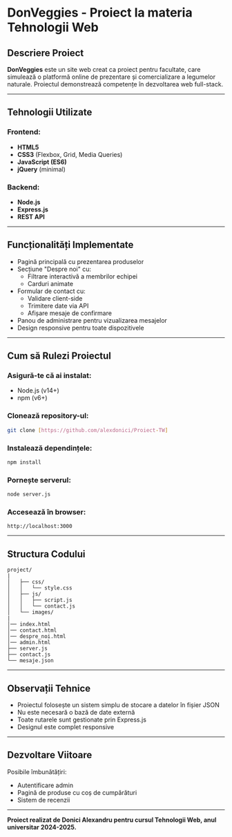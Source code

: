 # DonVeggies - Proiect la materia Tehnologii Web

## Descriere Proiect
**DonVeggies** este un site web creat ca proiect pentru facultate, care simulează o platformă online de prezentare și comercializare a legumelor naturale. Proiectul demonstrează competențe în dezvoltarea web full-stack.

---

## Tehnologii Utilizate

### Frontend:
- **HTML5**
- **CSS3** (Flexbox, Grid, Media Queries)
- **JavaScript (ES6)**
- **jQuery** (minimal)

### Backend:
- **Node.js**
- **Express.js**
- **REST API**

---

## Funcționalități Implementate
- Pagină principală cu prezentarea produselor
- Secțiune "Despre noi" cu:
  - Filtrare interactivă a membrilor echipei
  - Carduri animate
- Formular de contact cu:
  - Validare client-side
  - Trimitere date via API
  - Afișare mesaje de confirmare
- Panou de administrare pentru vizualizarea mesajelor
- Design responsive pentru toate dispozitivele

---

## Cum să Rulezi Proiectul

### Asigură-te că ai instalat:
- Node.js (v14+)
- npm (v6+)

### Clonează repository-ul:
```bash
git clone [https://github.com/alexdonici/Proiect-TW]
```

### Instalează dependințele:
```bash
npm install
```

### Pornește serverul:
```bash
node server.js
```

### Accesează în browser:
```
http://localhost:3000
```

---

## Structura Codului

```
project/
|
│   ├── css/
│   │   └── style.css
│   ├── js/
│   │   ├── script.js
│   │   └── contact.js
│   └── images/
|
│── index.html
│── contact.html
│── despre_noi.html
│── admin.html
├── server.js
├── contact.js
└── mesaje.json

```

---


## Observații Tehnice
- Proiectul folosește un sistem simplu de stocare a datelor în fișier JSON
- Nu este necesară o bază de date externă
- Toate rutarele sunt gestionate prin Express.js
- Designul este complet responsive

---

## Dezvoltare Viitoare
Posibile îmbunătățiri:
- Autentificare admin
- Pagină de produse cu coș de cumpărături
- Sistem de recenzii

---

**Proiect realizat de Donici Alexandru pentru cursul Tehnologii Web, anul universitar 2024-2025.**
